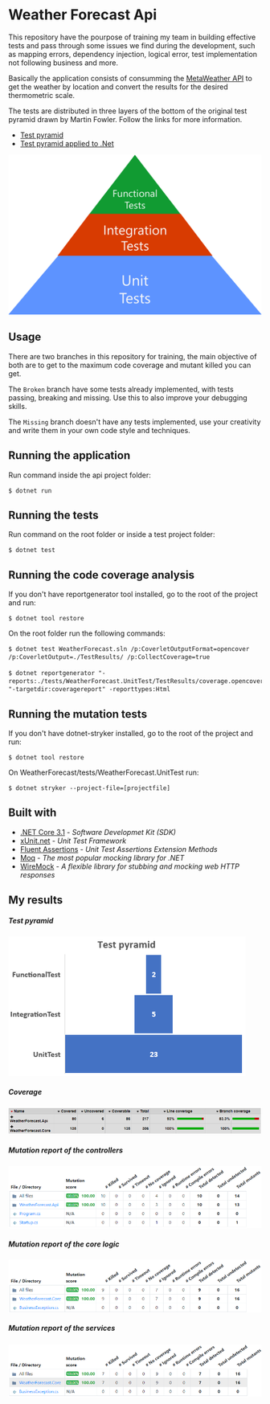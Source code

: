 # Weather Forecast Api

This repository have the pourpose of training my team in building effective tests and pass through some issues we find during the development, such as mapping errors, dependency injection, logical error, test implementation not following business and more.

Basically the application consists of consumming the [MetaWeather API](https://www.metaweather.com/api/) to get the weather by location and convert the results for the desired thermometric scale.

The tests are distributed in three layers of the bottom of the original test pyramid drawn by Martin Fowler. Follow the links for more information.

- [Test pyramid](https://martinfowler.com/bliki/TestPyramid.html)
- [Test pyramid applied to .Net](https://docs.microsoft.com/en-us/dotnet/architecture/modern-web-apps-azure/test-asp-net-core-mvc-apps)

![3 layers test pyramid with Functional tests at the top, followed by integration tests and unit tests on bottom](images/TestPyramid.png)

## Usage

There are two branches in this repository for training, the main objective of both are to get to the maximum code coverage and mutant killed you can get.

The `Broken` branch have some tests already implemented, with tests passing, breaking and missing. Use this to also improve your debugging skills.

The `Missing` branch doesn't have any tests implemented, use your creativity and write them in your own code style and techniques.

## Running the application

Run command inside the api project folder:

```
$ dotnet run
```

## Running the tests

Run command on the root folder or inside a test project folder:

```
$ dotnet test
```

## Running the code coverage analysis

If you don't have reportgenerator tool installed, go to the root of the project and run:

```
$ dotnet tool restore
```

On the root folder run the following commands:

```
$ dotnet test WeatherForecast.sln /p:CoverletOutputFormat=opencover /p:CoverletOutput=./TestResults/ /p:CollectCoverage=true

$ dotnet reportgenerator "-reports:./tests/WeatherForecast.UnitTest/TestResults/coverage.opencover.xml;./tests/WeatherForecast.IntegrationTest/TestResults/coverage.opencover.xml;./tests/WeatherForecast.FunctionalTest/TestResults/coverage.opencover.xml" "-targetdir:coveragereport" -reporttypes:Html
```

## Running the mutation tests

If you don't have dotnet-stryker installed, go to the root of the project and run:

```
$ dotnet tool restore
```

On WeatherForecast/tests/WeatherForecast.UnitTest run:

```
$ dotnet stryker --project-file=[projectfile]
```

## Built with

- [.NET Core 3.1](https://dotnet.microsoft.com/download/dotnet-core/3.1) - _Software Developmet Kit (SDK)_
- [xUnit.net](https://xunit.net/) - _Unit Test Framework_
- [Fluent Assertions](https://fluentassertions.com/) - _Unit Test Assertions Extension Methods_
- [Moq](https://github.com/moq/moq4) - _The most popular mocking library for .NET_
- [WireMock](https://github.com/WireMock-Net/WireMock.Net) - _A flexible library for stubbing and mocking web HTTP responses_

## My results

##### Test pyramid
![Test pyramid result with 2 functional tests, 5 integration tests and 23 unit tests](images/TestPyramidResult.PNG)

##### Coverage
![Coverage result with 100% coverage on core project and 93% coverage on api project](images/CoverageReport.png)

##### Mutation report of the controllers
![Mutation report with 100% killed mutations on controllers](images/MutationReportOnUnitTestPointingToApi.PNG)

##### Mutation report of the core logic
![Mutation report with 100% killed mutations on core logic](images/MutationReportOnUnitTestPointingToCore.PNG)

##### Mutation report of the services
![Mutation report with 100% killed mutations on services](images/MutationReportOnIntegrationTestPointingToCore.PNG)